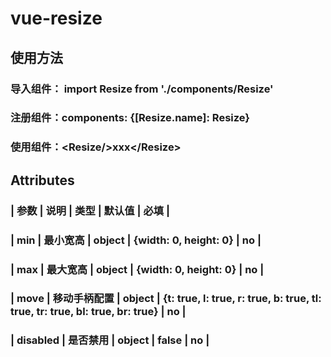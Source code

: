 # vue-resize

## 使用方法
### 导入组件： import Resize from './components/Resize'
### 注册组件：components: {[Resize.name]: Resize}
### 使用组件：\<Resize/\>xxx\</Resize\>

## Attributes
### | 参数 | 说明 | 类型 | 默认值 | 必填 |
### | min | 最小宽高 | object | {width: 0, height: 0} | no |
### | max | 最大宽高 | object | {width: 0, height: 0} | no |
### | move | 移动手柄配置 | object | {t: true, l: true, r: true, b: true, tl: true, tr: true, bl: true, br: true} | no |
### | disabled | 是否禁用 | object | false | no |
